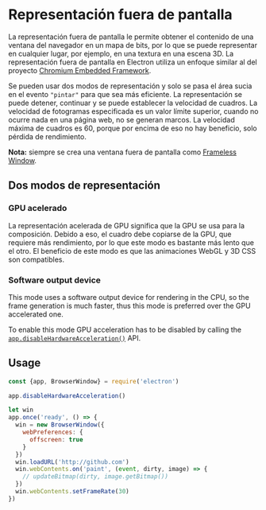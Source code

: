 # Representación fuera de pantalla

La representación fuera de pantalla le permite obtener el contenido de una ventana del navegador en un mapa de bits, por lo que se puede representar en cualquier lugar, por ejemplo, en una textura en una escena 3D. La representación fuera de pantalla en Electron utiliza un enfoque similar al del proyecto [Chromium Embedded Framework](https://bitbucket.org/chromiumembedded/cef).

Se pueden usar dos modos de representación y solo se pasa el área sucia en el evento `"pintar"` para que sea más eficiente. La representación se puede detener, continuar y se puede establecer la velocidad de cuadros. La velocidad de fotogramas especificada es un valor límite superior, cuando no ocurre nada en una página web, no se generan marcos. La velocidad máxima de cuadros es 60, porque por encima de eso no hay beneficio, solo pérdida de rendimiento.

**Nota:** siempre se crea una ventana fuera de pantalla como [Frameless Window](../api/frameless-window.md).

## Dos modos de representación

### GPU acelerado

La representación acelerada de GPU significa que la GPU se usa para la composición. Debido a eso, el cuadro debe copiarse de la GPU, que requiere más rendimiento, por lo que este modo es bastante más lento que el otro. El beneficio de este modo es que las animaciones WebGL y 3D CSS son compatibles.

### Software output device

This mode uses a software output device for rendering in the CPU, so the frame generation is much faster, thus this mode is preferred over the GPU accelerated one.

To enable this mode GPU acceleration has to be disabled by calling the [`app.disableHardwareAcceleration()`](../api/app.md#appdisablehardwareacceleration) API.

## Usage

```javascript
const {app, BrowserWindow} = require('electron')

app.disableHardwareAcceleration()

let win
app.once('ready', () => {
  win = new BrowserWindow({
    webPreferences: {
      offscreen: true
    }
  })
  win.loadURL('http://github.com')
  win.webContents.on('paint', (event, dirty, image) => {
    // updateBitmap(dirty, image.getBitmap())
  })
  win.webContents.setFrameRate(30)
})
```